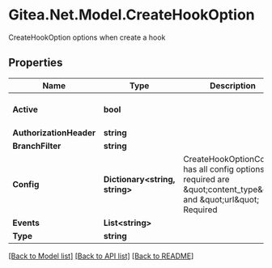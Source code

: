 # Gitea.Net.Model.CreateHookOption
CreateHookOption options when create a hook

## Properties

Name | Type | Description | Notes
------------ | ------------- | ------------- | -------------
**Active** | **bool** |  | [optional] [default to false]
**AuthorizationHeader** | **string** |  | [optional] 
**BranchFilter** | **string** |  | [optional] 
**Config** | **Dictionary&lt;string, string&gt;** | CreateHookOptionConfig has all config options in it required are \&quot;content_type\&quot; and \&quot;url\&quot; Required | 
**Events** | **List&lt;string&gt;** |  | [optional] 
**Type** | **string** |  | 

[[Back to Model list]](../README.md#documentation-for-models) [[Back to API list]](../README.md#documentation-for-api-endpoints) [[Back to README]](../README.md)


